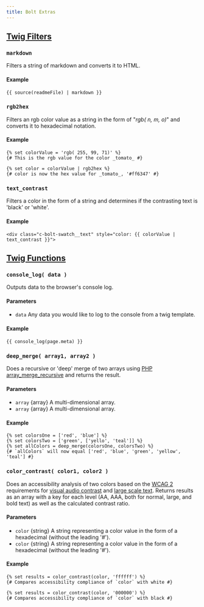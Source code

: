 ```yaml
---
title: Bolt Extras 
---
```


## [Twig Filters](http://twig.symfony.com/doc/1.x/templates.html#filters)


### `markdown`

Filters a string of markdown and converts it to HTML.

#### Example
```twig
{{ source(readmeFile) | markdown }}
```


### `rgb2hex`

Filters an rgb color value as a string in the form of "_rgb( n, m, o)_" and converts it to hexadecimal notation. 

#### Example
```twig
{% set colorValue = 'rgb( 255, 99, 71)' %}
{# This is the rgb value for the color _tomato_ #}

{% set color = colorValue | rgb2hex %}
{# color is now the hex value for _tomato_, '#ff6347' #}
```


### `text_contrast`

Filters a color in the form of a string and determines if the contrasting text is 'black' or 'white'.

#### Example
```twig
<div class="c-bolt-swatch__text" style="color: {{ colorValue | text_contrast }}">
```



## [Twig Functions](http://twig.symfony.com/doc/1.x/templates.html#functions)


### `console_log( data )`

Outputs data to the browser's console log. 

#### Parameters
- `data` Any data you would like to log to the console from a twig template.

#### Example
```twig
{{ console_log(page.meta) }}
```


### `deep_merge( array1, array2 )`

Does a recursive or 'deep' merge of two arrays using [PHP array_merge_recursive](http://php.net/manual/en/function.array-merge-recursive.php) and returns the result. 

#### Parameters
- `array` {array} A multi-dimensional array.
- `array` {array} A multi-dimensional array.

#### Example
```twig
{% set colorsOne = ['red', 'blue'] %}
{% set colorsTwo = ['green', ['yello', 'teal']] %}
{% set allColors = deep_merge(colorsOne, colorsTwo) %}
{# `allColors` will now equal ['red', 'blue', 'green', 'yellow', 'teal'] #}
```


### `color_contrast( color1, color2 )`

Does an accessibility analysis of two colors based on the [WCAG 2](https://www.w3.org/TR/WCAG20/) requirements for [visual audio contrast](http://www.w3.org/TR/WCAG20/#visual-audio-contrast) and [large scale text](http://www.w3.org/TR/WCAG20/#larger-scaledef).
Returns results as an array with a key for each level (AA, AAA, both for normal, large, and bold text) as well as the calculated contrast ratio.

#### Parameters
- `color` {string} A string representing a color value in the form of a hexadecimal (without the leading '#').
- `color` {string} A string representing a color value in the form of a hexadecimal (without the leading '#').

#### Example
```twig
{% set results = color_contrast(color, 'ffffff') %}
{# Compares accessibility compliance of `color` with white #}

{% set results = color_contrast(color, '000000') %}
{# Compares accessibility compliance of `color` with black #}
```


